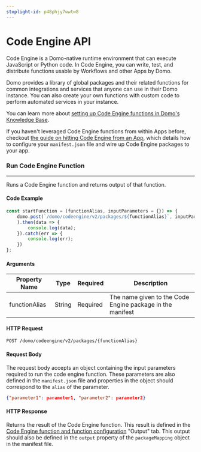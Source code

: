 ```yaml
---
stoplight-id: p48phjy7wwtw8
---
```


# Code Engine API

Code Engine is a Domo-native runtime environment that can execute JavaScript or Python code. In Code Engine, you can write, test, and distribute functions usable by Workflows and other Apps by Domo.

Domo provides a library of global packages and their related functions for common integrations and services that anyone can use in their Domo instance. You can also create your own functions with custom code to perform automated services in your instance.

You can learn more about [setting up Code Engine functions in Domo's Knowledge Base](https://domo-support.domo.com/s/article/000005173?language=en_US).

If you haven't leveraged Code Engine functions from within Apps before, checkout [the guide on hitting Code Engine from an App](../Apps/App-Framework/Guides/hitting-code-engine-from-an-app.md), which details how to configure your `manifest.json` file and wire up Code Engine packages to your app.


### Run Code Engine Function
---
Runs a Code Engine function and returns output of that function.


#### Code Example

```js
const startFunction = (functionAlias, inputParameters = {}) => {
    domo.post(`/domo/codeengine/v2/packages/${functionAlias}`, inputParameters
    ).then(data => {
        console.log(data);
    }).catch(err => {
        console.log(err);
    })
};
  ```

#### Arguments
| Property Name| Type | Required | Description |
| --- | --- | --- | --- |
|functionAlias	|String	|Required	|The name given to the Code Engine package in the manifest|

#### HTTP Request
```text
POST /domo/codeengine/v2/packages/{functionAlias}
```

#### Request Body

The request body accepts an object containing the input parameters required to run the code engine function. These parameters are also defined in the `manifest.json` file and properties in the object should correspond to the `alias` of the parameter.

```json
{"parameter1": parameter1, "parameter2": parameter2}
```

#### HTTP Response

Returns the result of the Code Engine function. This result is defined in the [Code Engine function and function configuration](https://domo-support.domo.com/s/article/000005173?language=en_US#function_configuration) "Output" tab. This output should also be defined in the `output` property of the `packageMapping` object in the manifest file.
